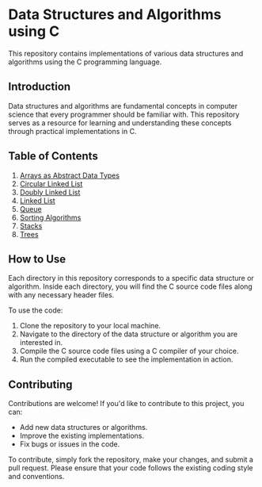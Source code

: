 # Data Structures and Algorithms using C

This repository contains implementations of various data structures and algorithms using the C programming language.

## Introduction

Data structures and algorithms are fundamental concepts in computer science that every programmer should be familiar with. This repository serves as a resource for learning and understanding these concepts through practical implementations in C.

## Table of Contents

1. [Arrays as Abstract Data Types](./Arrays_as_abstract_datatypes)
2. [Circular Linked List](./Circular_LL)
3. [Doubly Linked List](./Doubly_linked_list)
4. [Linked List](./Linked_List)
5. [Queue](./Queue)
6. [Sorting Algorithms](./Sorting)
7. [Stacks](./Stacks)
8. [Trees](./Trees)

## How to Use

Each directory in this repository corresponds to a specific data structure or algorithm. Inside each directory, you will find the C source code files along with any necessary header files.

To use the code:

1. Clone the repository to your local machine.
2. Navigate to the directory of the data structure or algorithm you are interested in.
3. Compile the C source code files using a C compiler of your choice.
4. Run the compiled executable to see the implementation in action.

## Contributing

Contributions are welcome! If you'd like to contribute to this project, you can:

- Add new data structures or algorithms.
- Improve the existing implementations.
- Fix bugs or issues in the code.

To contribute, simply fork the repository, make your changes, and submit a pull request. Please ensure that your code follows the existing coding style and conventions.

